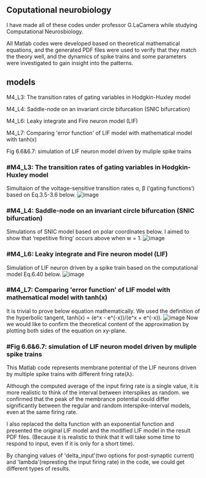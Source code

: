 ## Coputational neurobiology
I have made all of these codes under professor G.LaCamera while studying Computational Neurosbiology.

All Matlab codes were developed based on theoretical mathematical equations, and the generated PDF files were used to verify that they match the theory well, and the dynamics of spike trains and some parameters were investigated to gain insight into the patterns.

## models
M4_L3: The transition rates of gating variables in Hodgkin-Huxley model

M4_L4: Saddle-node on an invariant circle bifurcation (SNIC bifurcation)

M4_L6: Leaky integrate and Fire neuron model (LIF)

M4_L7: Comparing 'error function' of LIF model with mathematical model with tanh(x) 

Fig 6.6&6.7: simulation of LIF neuron model driven by muliple spike trains



### #M4_L3: The transition rates of gating variables in Hodgkin-Huxley model
Simultaion of the voltage-sensitive transition rates α, β (‘gating functions’) based on Eq.3.5-3.6 below.
![image](https://github.com/user-attachments/assets/46fa72fa-046b-49ef-994a-c426b6325ddb)

### #M4_L4: Saddle-node on an invariant circle bifurcation (SNIC bifurcation)
Simulations of SNIC model based on polar coordinates below. I aimed to show that ‘repetitive firing’ occurs above when w = 1.
![image](https://github.com/user-attachments/assets/de2dc9ad-9987-42b2-8cca-bf18c4033050)

### #M4_L6: Leaky integrate and Fire neuron model (LIF)
Simulation of LIF neuron driven by a spike train based on the computational model Eq.6.40 below.
![image](https://github.com/user-attachments/assets/1cb9a83f-63f8-4c42-b773-f476dbd9555f)

### #M4_L7: Comparing 'error function' of LIF model with mathematical model with tanh(x) 
It is trivial to prove below equation mathematically. We used the definition of the hyperbolic tangent, tanh(x) = (e^x - e^(-x))/(e^x + e^(-x)).
![image](https://github.com/user-attachments/assets/aaf14cbe-c46f-4216-954f-7fc74ac0d4a5)
Now we would like to confirm the theoretical content of the approximation by plotting both sides of the equation on xy-plane. 

### #Fig 6.6&6.7: simulation of LIF neuron model driven by muliple spike trains
This Matlab code represents membrane potential of the LIF neurons driven by multiple spike trains with different fring rate(λ). 

Although the computed average of the input firing rate is a single value, it is more realistic to think of the interval between interspikes as random. we confirmed that the peak of the membrance potential could differ significantly between the regular and random interspike-interval models, even at the same firing rate.

I also replaced the delta function with an exponential function and presented the original LIF model and the modified LIF model in the result PDF files. (Because it is realistic to think that it will take some time to respond to input, even if it is only for a short time).

By changing values of 'delta_input'(two options for post-synaptic current) and 'lambda'(represting the input firing rate) in the code, we could get different types of results.





